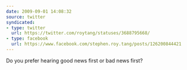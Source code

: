 ```yaml
---
date: 2009-09-01 14:08:32
source: twitter
syndicated:
- type: twitter
  url: https://twitter.com/roytang/statuses/3688795668/
- type: facebook
  url: https://www.facebook.com/stephen.roy.tang/posts/126200844421
---
```


Do you prefer hearing good news first or bad news first?